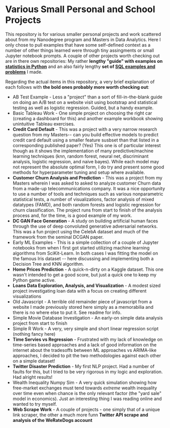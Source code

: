 # Various Small Personal and School Projects

This repository is for various smaller personal projects and work scattered about from my Nanodegree program and Masters in Data Analytics. Here I only chose to pull examples that have some self-defined context as a number of other things learned were through tiny assingments or small Jupyter notebook prompts. A couple of other projects worth checking out are in there own repositories:  My rather **lengthy "guide" with examples on [statistics in Python](https://github.com/Joshkking/Python-Statistics)** and an also fairly lengthy **set of [SQL examples and problems](https://github.com/Joshkking/SQL-Examples)** I made.

Regarding the actual items in this repository, a very brief explanation of each follows with **the bold ones probably more worth checking out**:
* AB Test Example - Less a "project" than a sort of fill-in-the-blank guide on doing an A/B test on a website visit using bootstrap and statistical testing as well as logistic regression. Guided, but a handy example.
* Basic Tableau Work - One simple project on choosing the right car (creating a dashboard for this) and another example workbook showing unintuitive Tableau exercises.
* **Credit Card Default** - This was a project with a very narrow research question from my Masters-- can you build effective models to predict credit card default using a smaller feature susbset than that listed in a corresponding published paper? (Yes) This one is of particular interest though as it shows the implementation of many predictive/machine learning techniques (knn, random forest, neural net, discriminant analysis, logistic regression, and naive bayes). While each model may not represent the absolute optimal form, I do try and present some good methods for hyperparameter tuning and setup where available.
* **Customer Churn Analysis and Prediction** - This was a project from my Masters wherein I was asked to asked to analyze customer Churn data from a made-up telecommunications company. It was a nice opportunity to use a number of tools and techniques such as various nonparametric statistical tests, a number of visualizations, factor analysis of mixed datatypes (FAMD), and both random forests and logistic regression for churn classification. The project runs from start to finish of the analysis process and, for the time, is a good example of my work.
* **DC GAN Face Generation** - A study on building artificial human faces through the use of deep convoluted generative adversarial networks. This was a fun project using the CelebA dataset and much of the framework from the seminal DCGAN paper.
* Early ML Examples - This is a simple collection of a couple of Jupyter notebooks from when I first got started utilizing machine learning algorithms from SciKit-Learn. In both cases I was fitting the model on the famous Iris dataset -- here discussing and implementing both a Decision Tree and KNN algorithm.
* **Home Prices Prediction** - A quick-n-dirty on a Kaggle dataset. This one wasn't intended to get a good score, but just a quick one to keep my Python game active.
* **Loans Data Exploration, Analysis, and Visualization** - A modest sized project investigating loan data with a focus on creating different visualizations
* Old Javascript - A terrible old remainder piece of javascript from a website I made previously stored here simply as a memorabilia and there is no where else to put it. See readme for info.
* Simple Movie Database Investigation - An early-on simple data analysis project from start to finish
* Simple R Work - A very, very simple and short linear regression script (nothing fancy here)
* **Time Servies vs Regression** - Frustrated with my lack of knowledge on time-series based approaches and a lack of good information on the internet about the tradesoffs between ML approaches vs ARIMA-like approaches, I decided to pit the two methodologies against each other on a simple dataset!
* **Twitter Disaster Prediction** - My first NLP project. Had a number of faults for this, but I tried to be very rigorous in my logic and exploration. Had alright results!
* Wealth Inequality Numpy Sim - A very quick simulation showing how free-market exchanges must tend towards *extreme* wealth inequality over time even when chance is the only relevant factor (the "yard sale" model in economics). Just an interesting thing I was reading online and wanted to try myself.
* **Web Scrape Work** - A couple of projects - one simply that of a unique link scraper, the other a much more funn **Twitter API scrape and analysis of the WeRateDogs account**
